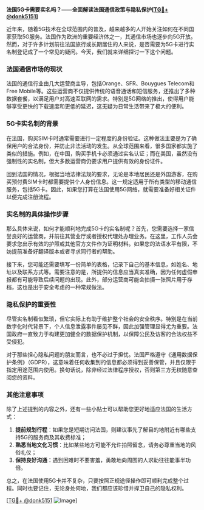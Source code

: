 **法国5G卡需要实名吗？——全面解读法国通信政策与隐私保护[[TG💪+ @donk5151](https://t.me/s/donk5151)]**

近年来，随着5G技术在全球范围内的普及，越来越多的人开始关注如何在不同国家获取5G服务。法国作为欧洲的重要经济体之一，其通信市场也逐步向5G开放。然而，对于许多计划前往法国旅行或长期居住的人来说，是否需要为5G卡进行实名制登记成了一个常见的疑问。今天，我们就来详细探讨一下这个问题。

### 法国通信市场的现状

法国的通信行业由几大运营商主导，包括Orange、SFR、Bouygues Telecom和Free Mobile等。这些运营商不仅提供传统的语音通话和短信服务，还推出了多种数据套餐，以满足用户对高速互联网的需求。特别是5G网络的推出，使得用户能够享受更快的下载速度和更低的延迟，这无疑为日常生活带来了极大的便利。

### 5G卡实名制的背景

在法国，购买SIM卡时通常需要进行一定程度的身份验证。这种做法主要是为了确保用户的合法身份，并防止非法活动的发生。从全球范围来看，很多国家都实施了类似的措施。例如，在中国，购买手机卡必须通过实名认证；而在美国，虽然没有强制性的实名制，但大多数运营商仍要求用户提供有效的身份证件。

回到法国的情况，根据当地法律法规的要求，无论是本地居民还是外国游客，在购买预付费SIM卡时都需要提供个人身份信息。这一规定适用于所有类型的移动通信服务，包括5G卡。因此，如果您打算在法国使用5G网络，就需要准备好相关证件以便完成注册流程。

### 实名制的具体操作步骤

那么具体来说，如何才能顺利地完成5G卡的实名制呢？首先，您需要选择一家信誉良好的运营商，并前往其营业厅或者授权代理处办理业务。在这里，工作人员会要求您出示有效的护照或其他官方文件作为证明材料。如果您的法语水平有限，不妨提前准备好翻译版本或者寻求同行者的帮助。

接下来，您可能还需要填写一份简单的表格，记录下自己的基本信息，如姓名、地址以及联系方式等。需要注意的是，所提供的信息应当真实准确，因为任何虚假申报都有可能导致后续问题的出现。此外，部分运营商可能会拍摄一张照片用于存档，这也是出于安全考虑的一种常规做法。

### 隐私保护的重要性

尽管实名制看似繁琐，但它实际上有助于维护整个社会的安全秩序。特别是在当前数字化时代背景下，个人信息泄露事件屡见不鲜，因此加强管理显得尤为重要。法国政府一直致力于构建更加健全的数据保护机制，以保障公民及访客的合法权益不受侵犯。

对于那些担心隐私问题的朋友而言，也不必过于担忧。法国严格遵守《通用数据保护条例》（GDPR），这意味着任何收集到的信息都必须得到妥善保管，并且仅限于指定用途范围内使用。换句话说，除非经过法律程序授权，否则第三方无权随意查阅您的资料。

### 其他注意事项

除了上述提到的内容之外，还有一些小贴士可以帮助您更好地适应法国的生活方式：

1. **提前规划行程**：如果您是短期访问法国，则建议事先了解目的地附近有哪些支持5G的服务商及其收费标准；
2. **熟悉当地文化习惯**：比如某些地方可能不允许拍照留念，请务必尊重当地的风俗礼仪；
3. **保持良好沟通**：遇到困难时不要害羞，勇敢地向周围的人求助往往能事半功倍。

总之，在法国使用5G卡并不复杂，只要按照正规途径操作即可顺利完成整个过程。同时也要记住，无论身处何地，我们都应该珍惜并捍卫自己的隐私权利。

[[TG💪+ @donk5151](https://t.me/s/donk5151) ![Image](https://i.postimg.cc/rwNCRYN7/Snipaste-2025-04-30-17-27-05.png)]